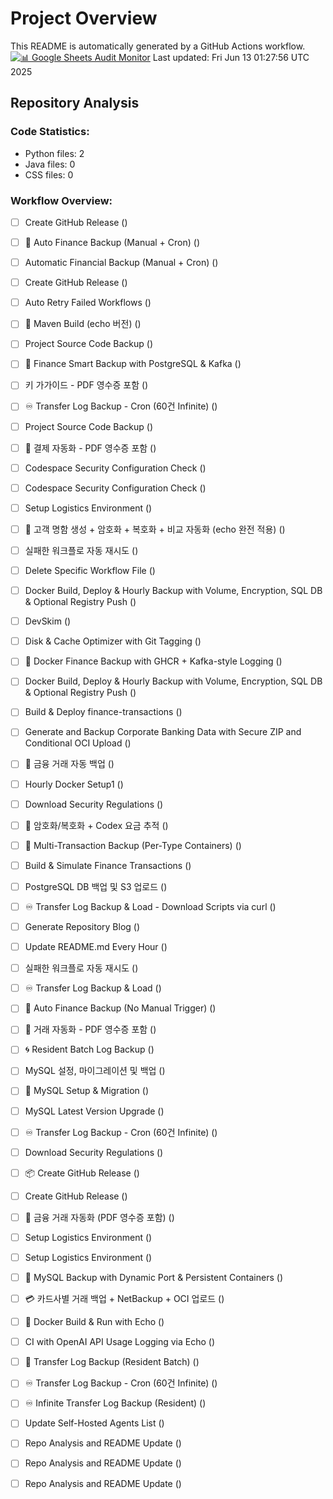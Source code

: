 # Project Overview

This README is automatically generated by a GitHub Actions workflow.
[![📊 Google Sheets Audit Monitor](https://github.com/davidkims/springboot/actions/workflows/monitor-google-sheet-audit.yml/badge.svg)](https://github.com/davidkims/springboot/actions/workflows/monitor-google-sheet-audit.yml)
Last updated: Fri Jun 13 01:27:56 UTC 2025

## Repository Analysis
### Code Statistics:
- Python files: 2
- Java files: 0
- CSS files: 0

### Workflow Overview:
- [ ] Create GitHub Release () 
- [ ] 🔁 Auto Finance Backup (Manual + Cron) () 
- [ ] Automatic Financial Backup (Manual + Cron) () 
- [ ] Create GitHub Release () 
- [ ] Auto Retry Failed Workflows () 
- [ ] 🧱 Maven Build (echo 버전) () 
- [ ] Project Source Code Backup () 
- [ ] 🔄 Finance Smart Backup with PostgreSQL & Kafka () 
- [ ] 키 가가이드 - PDF 영수증 포함 () 
- [ ] ♾️ Transfer Log Backup - Cron (60건 Infinite) () 
- [ ] Project Source Code Backup () 
- [ ] 🧾 결제 자동화 - PDF 영수증 포함 () 
- [ ] Codespace Security Configuration Check () 
- [ ] Codespace Security Configuration Check () 
- [ ] Setup Logistics Environment () 
- [ ] 🧾 고객 명함 생성 + 암호화 + 복호화 + 비교 자동화 (echo 완전 적용) () 
- [ ] 실패한 워크플로 자동 재시도 () 
- [ ] Delete Specific Workflow File () 
- [ ] Docker Build, Deploy & Hourly Backup with Volume, Encryption, SQL DB & Optional Registry Push () 
- [ ] DevSkim () 
- [ ] Disk & Cache Optimizer with Git Tagging () 
- [ ] 🐳 Docker Finance Backup with GHCR + Kafka-style Logging () 
- [ ] Docker Build, Deploy & Hourly Backup with Volume, Encryption, SQL DB & Optional Registry Push () 
- [ ] Build & Deploy finance-transactions () 
- [ ] Generate and Backup Corporate Banking Data with Secure ZIP and Conditional OCI Upload () 
- [ ] 🔐 금융 거래 자동 백업 () 
- [ ] Hourly Docker Setup1 () 
- [ ] Download Security Regulations () 
- [ ] 🔐 암호화/복호화 + Codex 요금 추적 () 
- [ ] 🧾 Multi-Transaction Backup (Per-Type Containers) () 
- [ ] Build & Simulate Finance Transactions () 
- [ ] PostgreSQL DB 백업 및 S3 업로드 () 
- [ ] ♾️ Transfer Log Backup & Load - Download Scripts via curl () 
- [ ] Generate Repository Blog () 
- [ ] Update README.md Every Hour () 
- [ ] 실패한 워크플로 자동 재시도 () 
- [ ] ♾️ Transfer Log Backup & Load () 
- [ ] 🔁 Auto Finance Backup (No Manual Trigger) () 
- [ ] 🦾 거래 자동화 - PDF 영수증 포함 () 
- [ ] 🌀 Resident Batch Log Backup () 
- [ ] MySQL 설정, 마이그레이션 및 백업 () 
- [ ] 🐬 MySQL Setup & Migration () 
- [ ] MySQL Latest Version Upgrade () 
- [ ] ♾️ Transfer Log Backup - Cron (60건 Infinite) () 
- [ ] Download Security Regulations () 
- [ ] 📦 Create GitHub Release () 
- [ ] Create GitHub Release () 
- [ ] 🧾 금융 거래 자동화 (PDF 영수증 포함) () 
- [ ] Setup Logistics Environment () 
- [ ] Setup Logistics Environment () 
- [ ] 🐬 MySQL Backup with Dynamic Port & Persistent Containers () 
- [ ] 💳 카드사별 거래 백업 + NetBackup + OCI 업로드 () 
- [ ] 🐳 Docker Build & Run with Echo () 
- [ ] CI with OpenAI API Usage Logging via Echo () 
- [ ] 💸 Transfer Log Backup (Resident Batch) () 
- [ ] ♾️ Transfer Log Backup - Cron (60건 Infinite) () 
- [ ] ♾️ Infinite Transfer Log Backup (Resident) () 
- [ ] Update Self-Hosted Agents List () 
- [ ] Repo Analysis and README Update () 
- [ ] Repo Analysis and README Update () 
- [ ] Repo Analysis and README Update () 

